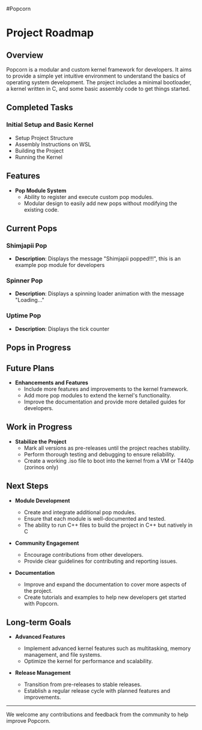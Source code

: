
#Popcorn 
# Project Roadmap
## Overview
Popcorn is a modular and custom kernel framework for developers. It aims to provide a simple yet intuitive environment to understand the basics of operating system development. The project includes a minimal bootloader, a kernel written in C, and some basic assembly code to get things started.

## Completed Tasks
### Initial Setup and Basic Kernel
- Setup Project Structure
- Assembly Instructions on WSL
- Building the Project
- Running the Kernel

## Features
- **Pop Module System**
  - Ability to register and execute custom pop modules.
  - Modular design to easily add new pops without modifying the existing code.

## Current Pops
### Shimjapii Pop
- **Description**: Displays the message "Shimjapii popped!!!", this is an example pop module for developers

### Spinner Pop
- **Description**: Displays a spinning loader animation with the message "Loading..."

### Uptime Pop
- **Description**: Displays the tick counter

## Pops in Progress

## Future Plans
- **Enhancements and Features**
  - Include more features and improvements to the kernel framework.
  - Add more pop modules to extend the kernel's functionality.
  - Improve the documentation and provide more detailed guides for developers.
  

## Work in Progress
- **Stabilize the Project**
  - Mark all versions as pre-releases until the project reaches stability.
  - Perform thorough testing and debugging to ensure reliability.
  - Create a working .iso file to boot into the kernel from a VM or T440p (zorinos only)

## Next Steps
- **Module Development**
  - Create and integrate additional pop modules.
  - Ensure that each module is well-documented and tested.
  - The ability to run C++ files to build the project in C++ but natively in C
  
- **Community Engagement**
  - Encourage contributions from other developers.
  - Provide clear guidelines for contributing and reporting issues.

- **Documentation**
  - Improve and expand the documentation to cover more aspects of the project.
  - Create tutorials and examples to help new developers get started with Popcorn.

## Long-term Goals
- **Advanced Features**
  - Implement advanced kernel features such as multitasking, memory management, and file systems.
  - Optimize the kernel for performance and scalability.

- **Release Management**
  - Transition from pre-releases to stable releases.
  - Establish a regular release cycle with planned features and improvements.

---

We welcome any contributions and feedback from the community to help improve Popcorn. 